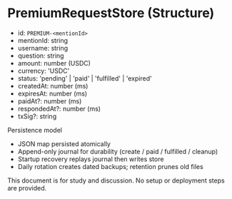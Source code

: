 # PremiumRequestStore (Structure)

- id: `PREMIUM-<mentionId>`
- mentionId: string
- username: string
- question: string
- amount: number (USDC)
- currency: 'USDC'
- status: 'pending' | 'paid' | 'fulfilled' | 'expired'
- createdAt: number (ms)
- expiresAt: number (ms)
- paidAt?: number (ms)
- respondedAt?: number (ms)
- txSig?: string

Persistence model
- JSON map persisted atomically
- Append-only journal for durability (create / paid / fulfilled / cleanup)
- Startup recovery replays journal then writes store
- Daily rotation creates dated backups; retention prunes old files

This document is for study and discussion. No setup or deployment steps are provided.
